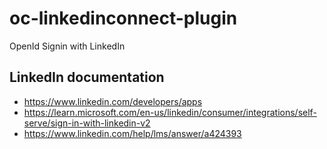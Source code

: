 # oc-linkedinconnect-plugin

OpenId Signin with LinkedIn

## LinkedIn documentation

- https://www.linkedin.com/developers/apps
- https://learn.microsoft.com/en-us/linkedin/consumer/integrations/self-serve/sign-in-with-linkedin-v2
- https://www.linkedin.com/help/lms/answer/a424393
